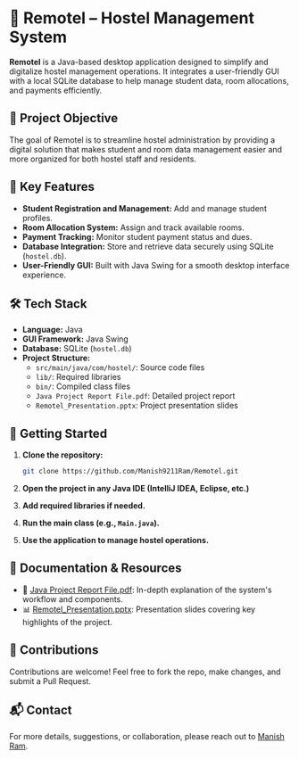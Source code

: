 
# 🏨 Remotel – Hostel Management System

**Remotel** is a Java-based desktop application designed to simplify and digitalize hostel management operations. It integrates a user-friendly GUI with a local SQLite database to help manage student data, room allocations, and payments efficiently.

## 📌 Project Objective

The goal of Remotel is to streamline hostel administration by providing a digital solution that makes student and room data management easier and more organized for both hostel staff and residents.

## 🧩 Key Features

- **Student Registration and Management:** Add and manage student profiles.
- **Room Allocation System:** Assign and track available rooms.
- **Payment Tracking:** Monitor student payment status and dues.
- **Database Integration:** Store and retrieve data securely using SQLite (`hostel.db`).
- **User-Friendly GUI:** Built with Java Swing for a smooth desktop interface experience.

## 🛠️ Tech Stack

- **Language:** Java  
- **GUI Framework:** Java Swing  
- **Database:** SQLite (`hostel.db`)  
- **Project Structure:**
  - `src/main/java/com/hostel/`: Source code files
  - `lib/`: Required libraries
  - `bin/`: Compiled class files
  - `Java Project Report File.pdf`: Detailed project report
  - `Remotel_Presentation.pptx`: Project presentation slides

## 🚀 Getting Started

1. **Clone the repository:**

   ```bash
   git clone https://github.com/Manish9211Ram/Remotel.git
   ```

2. **Open the project in any Java IDE (IntelliJ IDEA, Eclipse, etc.)**

3. **Add required libraries if needed.**

4. **Run the main class (e.g., `Main.java`).**

5. **Use the application to manage hostel operations.**

## 📄 Documentation & Resources

- 📘 [Java Project Report File.pdf](https://github.com/Manish9211Ram/Remotel/blob/main/Java%20Project%20Report%20File.pdf): In-depth explanation of the system's workflow and components.
- 📊 [Remotel_Presentation.pptx](https://github.com/Manish9211Ram/Remotel/blob/main/Remotel_Presentation.pptx): Presentation slides covering key highlights of the project.

## 🤝 Contributions

Contributions are welcome! Feel free to fork the repo, make changes, and submit a Pull Request.

## 📬 Contact

For more details, suggestions, or collaboration, please reach out to [Manish Ram](https://github.com/Manish9211Ram).
